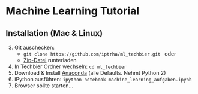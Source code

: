 # Machine Learning Tutorial

## Installation (Mac & Linux)


3. Git auschecken:
	* ````git clone https://github.com/iptrha/ml_techbier.git ```` oder 
	* [Zip-Datei](https://github.com/iptrha/ml_techbier/archive/master.zip) runterladen
2. In Techbier Ordner wechseln: ````cd ml_techbier````
4. Download & Install [Anaconda](https://www.continuum.io/downloads) (alle Defaults. Nehmt Python 2)
5. iPython ausführen: ````ipython notebook machine_learning_aufgaben.ipynb````
6. Browser sollte starten...
